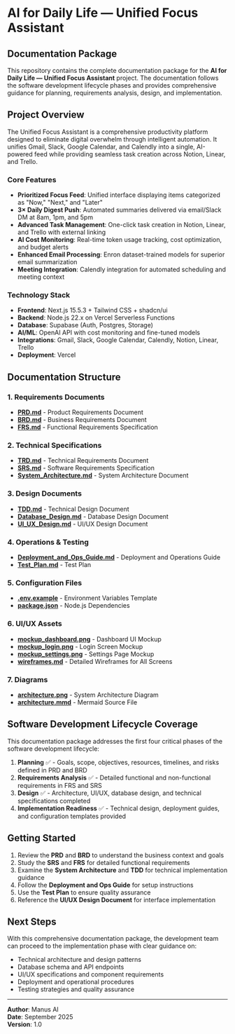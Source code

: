 # AI for Daily Life — Unified Focus Assistant

## Documentation Package

This repository contains the complete documentation package for the **AI for Daily Life — Unified Focus Assistant** project. The documentation follows the software development lifecycle phases and provides comprehensive guidance for planning, requirements analysis, design, and implementation.

## Project Overview

The Unified Focus Assistant is a comprehensive productivity platform designed to eliminate digital overwhelm through intelligent automation. It unifies Gmail, Slack, Google Calendar, and Calendly into a single, AI-powered feed while providing seamless task creation across Notion, Linear, and Trello.

### Core Features

- **Prioritized Focus Feed**: Unified interface displaying items categorized as "Now," "Next," and "Later"
- **3× Daily Digest Push**: Automated summaries delivered via email/Slack DM at 8am, 1pm, and 5pm
- **Advanced Task Management**: One-click task creation in Notion, Linear, and Trello with external linking
- **AI Cost Monitoring**: Real-time token usage tracking, cost optimization, and budget alerts
- **Enhanced Email Processing**: Enron dataset-trained models for superior email summarization
- **Meeting Integration**: Calendly integration for automated scheduling and meeting context

### Technology Stack

- **Frontend**: Next.js 15.5.3 + Tailwind CSS + shadcn/ui
- **Backend**: Node.js 22.x on Vercel Serverless Functions
- **Database**: Supabase (Auth, Postgres, Storage)
- **AI/ML**: OpenAI API with cost monitoring and fine-tuned models
- **Integrations**: Gmail, Slack, Google Calendar, Calendly, Notion, Linear, Trello
- **Deployment**: Vercel

## Documentation Structure

### 1. Requirements Documents
- **[PRD.md](PRD.md)** - Product Requirements Document
- **[BRD.md](BRD.md)** - Business Requirements Document  
- **[FRS.md](FRS.md)** - Functional Requirements Specification

### 2. Technical Specifications
- **[TRD.md](TRD.md)** - Technical Requirements Document
- **[SRS.md](SRS.md)** - Software Requirements Specification
- **[System_Architecture.md](System_Architecture.md)** - System Architecture Document

### 3. Design Documents
- **[TDD.md](TDD.md)** - Technical Design Document
- **[Database_Design.md](Database_Design.md)** - Database Design Document
- **[UI_UX_Design.md](UI_UX_Design.md)** - UI/UX Design Document

### 4. Operations & Testing
- **[Deployment_and_Ops_Guide.md](Deployment_and_Ops_Guide.md)** - Deployment and Operations Guide
- **[Test_Plan.md](Test_Plan.md)** - Test Plan

### 5. Configuration Files
- **[.env.example](.env.example)** - Environment Variables Template
- **[package.json](package.json)** - Node.js Dependencies

### 6. UI/UX Assets
- **[mockup_dashboard.png](mockup_dashboard.png)** - Dashboard UI Mockup
- **[mockup_login.png](mockup_login.png)** - Login Screen Mockup  
- **[mockup_settings.png](mockup_settings.png)** - Settings Page Mockup
- **[wireframes.md](wireframes.md)** - Detailed Wireframes for All Screens

### 7. Diagrams
- **[architecture.png](architecture.png)** - System Architecture Diagram
- **[architecture.mmd](architecture.mmd)** - Mermaid Source File

## Software Development Lifecycle Coverage

This documentation package addresses the first four critical phases of the software development lifecycle:

1. **Planning** ✅ - Goals, scope, objectives, resources, timelines, and risks defined in PRD and BRD
2. **Requirements Analysis** ✅ - Detailed functional and non-functional requirements in FRS and SRS
3. **Design** ✅ - Architecture, UI/UX, database design, and technical specifications completed
4. **Implementation Readiness** ✅ - Technical design, deployment guides, and configuration templates provided

## Getting Started

1. Review the **PRD** and **BRD** to understand the business context and goals
2. Study the **SRS** and **FRS** for detailed functional requirements
3. Examine the **System Architecture** and **TDD** for technical implementation guidance
4. Follow the **Deployment and Ops Guide** for setup instructions
5. Use the **Test Plan** to ensure quality assurance
6. Reference the **UI/UX Design Document** for interface implementation

## Next Steps

With this comprehensive documentation package, the development team can proceed to the implementation phase with clear guidance on:

- Technical architecture and design patterns
- Database schema and API endpoints
- UI/UX specifications and component requirements
- Deployment and operational procedures
- Testing strategies and quality assurance

---

**Author**: Manus AI  
**Date**: September 2025  
**Version**: 1.0

